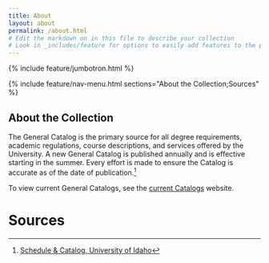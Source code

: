 ```yaml
---
title: About
layout: about
permalink: /about.html
# Edit the markdown on in this file to describe your collection
# Look in _includes/feature for options to easily add features to the page
---
```


{% include feature/jumbotron.html %} 

{% include feature/nav-menu.html sections="About the Collection;Sources" %}

## About the Collection

The General Catalog is the primary source for all degree requirements, academic regulations, course descriptions, and services offered by the University. A new General Catalog is published annually and is effective starting in the summer. Every effort is made to ensure the Catalog is accurate as of the date of publication.[^1]

To view current General Catalogs, see the [current Catalogs](https://www.uidaho.edu/registrar/classes/catalogs) website.

# Sources

[^1]: [Schedule & Catalog, University of Idaho](https://www.uidaho.edu/registrar/classes)